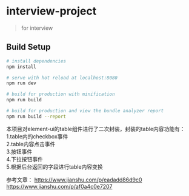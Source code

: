 # interview-project

> for interview

## Build Setup

``` bash
# install dependencies
npm install

# serve with hot reload at localhost:8080
npm run dev

# build for production with minification
npm run build

# build for production and view the bundle analyzer report
npm run build --report
```
本项目对element-ui的table组件进行了二次封装，封装的table内容功能有：<br>
  1.table内的checkbox事件<br>
  2.table内容点击事件<br>
  3.按钮事件<br>
  4.下拉按钮事件<br>
  5.根据后台返回的字段进行table内容变换

参考文章：
https://www.jianshu.com/p/eadadd86d9c0
https://www.jianshu.com/p/af0a4c0e7207
